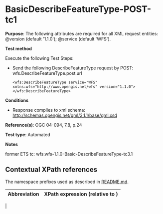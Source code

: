 # BasicDescribeFeatureType-POST-tc1

**Purpose**:  The following attributes are required for all XML request entities: @version (default '1.1.0'); @service (default 'WFS').

**Test method**

Execute the following Test Steps:

* Send the following DescribeFeatureType request by POST: wfs.DescribeFeatureType.post.url

  ```
  <wfs:DescribeFeatureType service="WFS"  xmlns:wfs="http://www.opengis.net/wfs" version="1.1.0">
  </wfs:DescribeFeatureType>
  ```

**Conditions**

* Response complies to xml schema: http://schemas.opengis.net/gml/3.1.1/base/gml.xsd


**Reference(s)**: OGC 04-094, 7.8, p.24

**Test type**: Automated

**Notes**

former ETS tc: wfs:wfs-1.1.0-Basic-DescribeFeatureType-tc3.1


## Contextual XPath references

The namespace prefixes used as described in [README.md](./README.md#namespaces).

Abbreviation                                   |  XPath expression (relative to )
-----------------------------------------------| -------------------------------------------------------------------------
  | 

